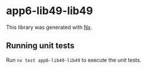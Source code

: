 # app6-lib49-lib49

This library was generated with [Nx](https://nx.dev).

## Running unit tests

Run `nx test app6-lib49-lib49` to execute the unit tests.
